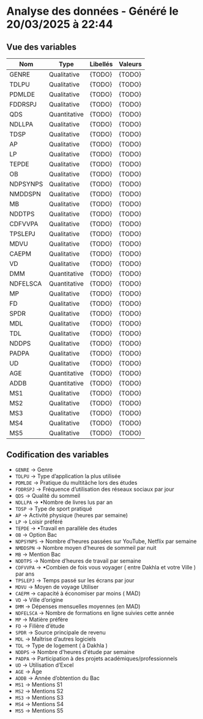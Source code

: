# Analyse des données - Généré le 20/03/2025 à 22:44

## Vue des variables

| Nom      | Type         | Libellés | Valeurs |
| -------- | ------------ | -------- | ------- |
| GENRE    | Qualitative  | {TODO}   | {TODO}  |
| TDLPU    | Qualitative  | {TODO}   | {TODO}  |
| PDMLDE   | Qualitative  | {TODO}   | {TODO}  |
| FDDRSPJ  | Qualitative  | {TODO}   | {TODO}  |
| QDS      | Quantitative | {TODO}   | {TODO}  |
| NDLLPA   | Qualitative  | {TODO}   | {TODO}  |
| TDSP     | Qualitative  | {TODO}   | {TODO}  |
| AP       | Qualitative  | {TODO}   | {TODO}  |
| LP       | Qualitative  | {TODO}   | {TODO}  |
| TEPDE    | Qualitative  | {TODO}   | {TODO}  |
| OB       | Qualitative  | {TODO}   | {TODO}  |
| NDPSYNPS | Qualitative  | {TODO}   | {TODO}  |
| NMDDSPN  | Qualitative  | {TODO}   | {TODO}  |
| MB       | Qualitative  | {TODO}   | {TODO}  |
| NDDTPS   | Qualitative  | {TODO}   | {TODO}  |
| CDFVVPA  | Qualitative  | {TODO}   | {TODO}  |
| TPSLEPJ  | Qualitative  | {TODO}   | {TODO}  |
| MDVU     | Qualitative  | {TODO}   | {TODO}  |
| CAEPM    | Qualitative  | {TODO}   | {TODO}  |
| VD       | Qualitative  | {TODO}   | {TODO}  |
| DMM      | Quantitative | {TODO}   | {TODO}  |
| NDFELSCA | Quantitative | {TODO}   | {TODO}  |
| MP       | Qualitative  | {TODO}   | {TODO}  |
| FD       | Qualitative  | {TODO}   | {TODO}  |
| SPDR     | Qualitative  | {TODO}   | {TODO}  |
| MDL      | Qualitative  | {TODO}   | {TODO}  |
| TDL      | Qualitative  | {TODO}   | {TODO}  |
| NDDPS    | Qualitative  | {TODO}   | {TODO}  |
| PADPA    | Qualitative  | {TODO}   | {TODO}  |
| UD       | Qualitative  | {TODO}   | {TODO}  |
| AGE      | Quantitative | {TODO}   | {TODO}  |
| ADDB     | Quantitative | {TODO}   | {TODO}  |
| MS1      | Qualitative  | {TODO}   | {TODO}  |
| MS2      | Qualitative  | {TODO}   | {TODO}  |
| MS3      | Qualitative  | {TODO}   | {TODO}  |
| MS4      | Qualitative  | {TODO}   | {TODO}  |
| MS5      | Qualitative  | {TODO}   | {TODO}  |

## Codification des variables

- `GENRE` -> Genre
- `TDLPU` -> Type d’application la plus utilisée
- `PDMLDE` -> Pratique du multitâche lors des études
- `FDDRSPJ` -> Fréquence d’utilisation des réseaux sociaux par jour
- `QDS` -> Qualité du sommeil
- `NDLLPA` -> •Nombre de livres lus par an
- `TDSP` -> Type de sport pratiqué
- `AP` -> Activité physique (heures par semaine)
- `LP` -> Loisir préféré
- `TEPDE` -> •Travail en parallèle des études
- `OB` -> Option Bac
- `NDPSYNPS` -> Nombre d’heures passées sur YouTube, Netflix par semaine
- `NMDDSPN` -> Nombre moyen d’heures de sommeil par nuit
- `MB` -> Mention Bac
- `NDDTPS` -> Nombre d’heures de travail par semaine
- `CDFVVPA` -> •Combien de fois vous voyager ( entre Dakhla et votre Ville ) par ans
- `TPSLEPJ` -> Temps passé sur les écrans par jour
- `MDVU` -> Moyen de voyage Utiliser
- `CAEPM` -> capacité à économiser par moins ( MAD)
- `VD` -> Ville d’origine
- `DMM` -> Dépenses mensuelles moyennes (en MAD)
- `NDFELSCA` -> Nombre de formations en ligne suivies cette année
- `MP` -> Matière préfère
- `FD` -> Filière d’étude
- `SPDR` -> Source principale de revenu
- `MDL` -> Maîtrise d’autres logiciels
- `TDL` -> Type de logement ( à Dakhla )
- `NDDPS` -> Nombre d'heures d'étude par semaine
- `PADPA` -> Participation à des projets académiques/professionnels
- `UD` -> Utilisation d’Excel
- `AGE` -> Âge
- `ADDB` -> Année d’obtention du Bac
- `MS1` -> Mentions S1
- `MS2` -> Mentions S2
- `MS3` -> Mentions S3
- `MS4` -> Mentions S4
- `MS5` -> Mentions S5
